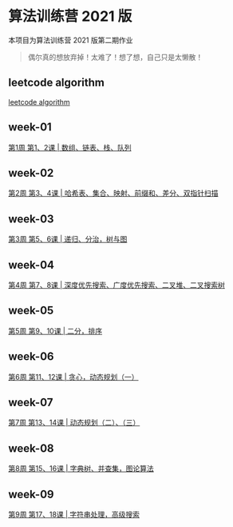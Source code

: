 # 算法训练营 2021 版

本项目为算法训练营 2021 版第二期作业

> 偶尔真的想放弃掉！太难了！想了想，自己只是太懒散！

## leetcode algorithm

[leetcode algorithm](./leetcode-algorithm)

## week-01

[第1周 第1、2课 | 数组、链表、栈、队列](./week-01)

## week-02

[第2周 第3、4课 | 哈希表、集合、映射、前缀和、差分、双指针扫描](./week-02)

## week-03

[第3周 第5、6课 | 递归、分治，树与图](./week-03)

## week-04

[第4周 第7、8课 | 深度优先搜索、广度优先搜索、二叉堆、二叉搜索树](./week-04)

## week-05

[第5周 第9、10课 | 二分，排序](./week-05)

## week-06

[第6周 第11、12课 | 贪心，动态规划（一）](./week-06)

## week-07

[第7周 第13、14课 | 动态规划（二）、（三）](./week-07)

## week-08

[第8周 第15、16课 | 字典树、并查集，图论算法](./week-08)

## week-09

[第9周 第17、18课 | 字符串处理，高级搜索](./week-09)